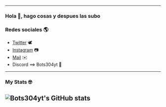 
<!--
**bots304yt/bots304yt** is a ✨ _special_ ✨ repository because its `README.md` (this file) appears on your GitHub profile.

Here are some ideas to get you started:

- 🔭 I’m currently working on ...
- 🌱 I’m currently learning ...
- 👯 I’m looking to collaborate on ...
- 🤔 I’m looking for help with ...
- 💬 Ask me about ...
- 📫 How to reach me: ...
- 😄 Pronouns: ...
- ⚡ Fun fact: ...
-->
---
### Hola 👋, hago cosas y despues las subo

### Redes sociales 🌎

   - [Twitter](https://twitter.com/bots304yt) 🕊️
   - [Instagram](https://www.instagram.com/bots304yt/) 📷
   - [Mail](https://mail.google.com/mail/u/0/?fs=1&to=bots304yt@gmail.com&su=&body=&tf=cm) ✉️
   - Discord ==> Bots304yt 🤖
---
### My Stats 🤓

![Bots304yt's GitHub stats](https://github-readme-stats.vercel.app/api?username=bots304yt&show_icons=true&theme=radical)
---
